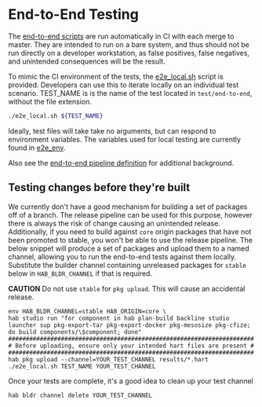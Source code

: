 # End-to-End Testing

The [end-to-end scripts](./test/end-to-end) are run automatically in CI
with each merge to master. They are intended to run on a bare system,
and thus should not be run directly on a developer workstation, as
false positives, false negatives, and unintended consequences will be
the result.

To mimic the CI environment of the tests, the
[e2e_local.sh](./e2e_local.sh) script is provided. Developers can use
this to iterate locally on an individual test scenario.  TEST_NAME is 
is the name of the test located in `test/end-to-end`, without the file 
extension.

```sh
./e2e_local.sh ${TEST_NAME}
```

Ideally, test files will take take no arguments, but can respond to
environment variables. The variables used for local testing are
currently found in [e2e_env](./e2e_env).

Also see the [end-to-end pipeline definition](./.expeditor/end_to_end.pipeline.yml) for additional background.

## Testing changes before they're built

We currently don't have a good mechanism for building a set of packages off of a branch. The release pipeline 
can be used for this purpose, however there is always the risk of change causing an unintended release. Additionally, 
if you need to build against `core` origin packages that have not been promoted to stable, you won't be able 
to use the release pipeline. The below snippet will produce a set of packages and upload them to a named channel,
allowing you to run the end-to-end tests against them locally. Substitute the builder channel containing unreleased
packages for `stable` below in `HAB_BLDR_CHANNEL` if that is required.

**CAUTION** Do not use `stable` for `pkg upload`. This will cause an accidental release.

```
env HAB_BLDR_CHANNEL=stable HAB_ORIGIN=core \
hab studio run "for component in hab plan-build backline studio launcher sup pkg-export-tar pkg-export-docker pkg-mesosize pkg-cfize; do build components/\$component; done"
######################################################################
# Before uploading, ensure only your intended hart files are present #
######################################################################
hab pkg upload --channel=YOUR_TEST_CHANNEL results/*.hart
./e2e_local.sh TEST_NAME YOUR_TEST_CHANNEL
```

Once your tests are complete, it's a good idea to clean up your test channel
```
hab bldr channel delete YOUR_TEST_CHANNEL
```
